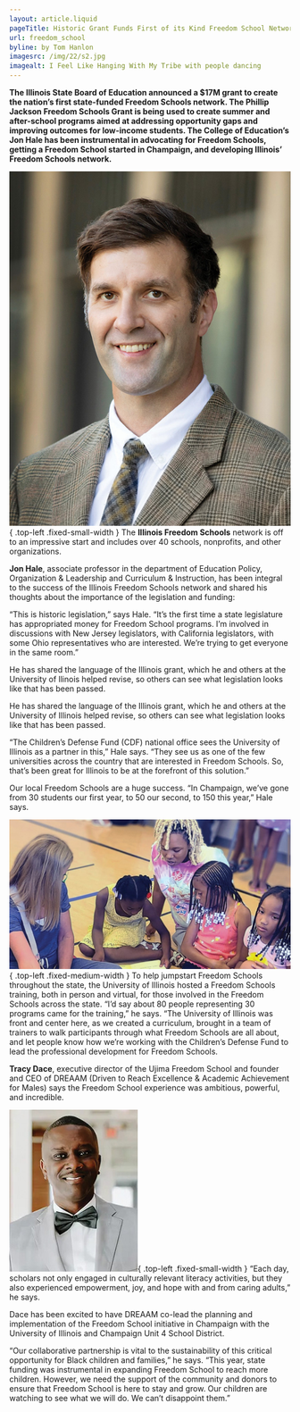 ```yaml
---
layout: article.liquid
pageTitle: Historic Grant Funds First of its Kind Freedom School Network in Illinois
url: freedom_school
byline: by Tom Hanlon
imagesrc: /img/22/s2.jpg
imagealt: I Feel Like Hanging With My Tribe with people dancing
---
```

**The Illinois State Board of Education announced a $17M grant to create the nation’s first state-funded Freedom Schools network. The Phillip Jackson Freedom Schools Grant is being used to create summer and after-school programs aimed at addressing opportunity gaps and improving outcomes for low-income students. The College of Education’s Jon Hale has been instrumental in advocating for Freedom Schools, getting a Freedom School started in Champaign, and developing Illinois’ Freedom Schools network.**

![Jon Hale](/img/22/hale.jpg){ .top-left .fixed-small-width } The **Illinois Freedom Schools** network is off to an impressive start and includes over 40 schools, nonprofits, and other organizations.

**Jon Hale**, associate professor in the department of Education Policy, Organization & Leadership and Curriculum & Instruction, has been integral to the success of the Illinois Freedom Schools network and shared his thoughts about the importance of the legislation and funding:

“This is historic legislation,” says Hale. “It’s the first time a state legislature has appropriated money for Freedom School programs. I’m involved in discussions with New Jersey legislators, with California legislators, with some Ohio representatives who are interested. We’re trying to get everyone in the same room.”

He has shared the language of the Illinois grant, which he and others at the University of llinois helped revise, so others can see what legislation looks like that has been passed.

He has shared the language of the Illinois grant, which he and others at the University of Illinois helped revise, so others can see what legislation looks like that has been passed.

“The Children’s Defense Fund (CDF) national office sees the University of Illinois as a partner in this,” Hale says. “They see us as one of the few universities across the country that are interested in Freedom Schools. So, that’s been great for Illinois to be at the forefront of this solution.”

Our local Freedom Schools are a huge success. “In Champaign, we’ve gone from 30 students our first year, to 50 our second, to 150 this year,” Hale says.

![Girls reading on a gym floor](/img/22/s1.jpg){ .top-left .fixed-medium-width } To help jumpstart Freedom Schools throughout the state, the University of Illinois hosted a Freedom Schools training, both in person and virtual, for those involved in the Freedom Schools across the state. “I’d say about 80 people representing 30 programs came for the training,” he says. “The University of Illinois was front and center here, as we created a curriculum, brought in a team of trainers to walk participants through what Freedom Schools are all about, and let people know how we’re working with the Children’s Defense Fund to lead the professional development for Freedom Schools.
<div class="clear"></div>

**Tracy Dace**, executive director of the Ujima Freedom School and founder and CEO of DREAAM (Driven to Reach Excellence & Academic Achievement for Males) says the Freedom School experience was ambitious, powerful, and incredible.

![Tracy Dace](/img/22/dace.jpg){ .top-left .fixed-small-width } “Each day, scholars not only engaged in culturally relevant literacy activities, but they also experienced empowerment, joy, and hope with and from caring adults,” he says.

Dace has been excited to have DREAAM co-lead the planning and implementation of the Freedom School initiative in Champaign with the University of Illinois and Champaign Unit 4 School District.

“Our collaborative partnership is vital to the sustainability of this critical opportunity for Black children and families,” he says. “This year, state funding was instrumental in expanding Freedom School to reach more children. However, we need the support of the community and donors to ensure that Freedom School is here to stay and grow. Our children are watching to see what we will do. We can’t disappoint them.”